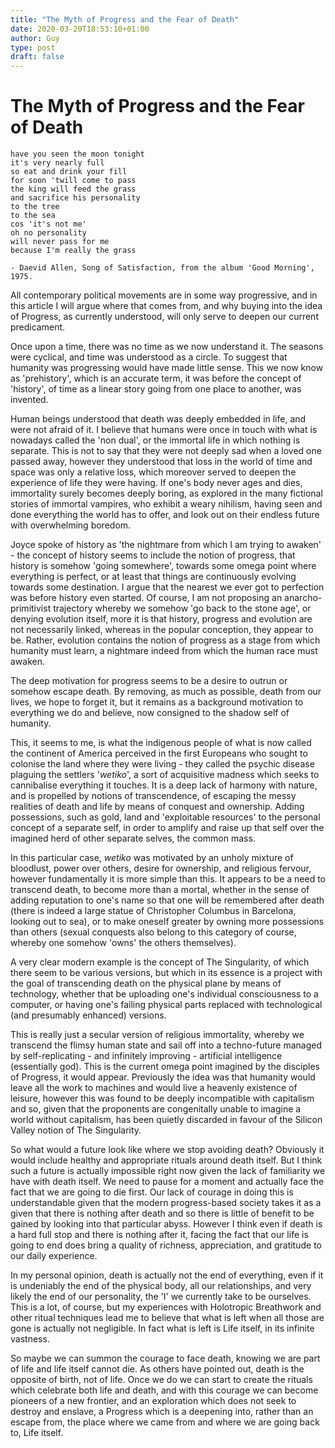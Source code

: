 ```yaml
---
title: "The Myth of Progress and the Fear of Death"
date: 2020-03-20T18:53:10+01:00
author: Guy
type: post
draft: false
---
```

#  The Myth of Progress and the Fear of Death

```
have you seen the moon tonight
it's very nearly full
so eat and drink your fill
for soon 'twill come to pass
the king will feed the grass
and sacrifice his personality
to the tree
to the sea
cos 'it's not me'
oh no personality
will never pass for me
because I'm really the grass

- Daevid Allen, Song of Satisfaction, from the album 'Good Morning', 1975.

```

All contemporary political movements are in some way progressive, and in this article I will argue where that comes from, and why buying into the idea of Progress, as currently understood, will only serve to deepen our current predicament.

Once upon a time, there was no time as we now understand it. The seasons were cyclical, and time was understood as a circle. To suggest that humanity was progressing would have made little sense. This we now know as 'prehistory', which is an accurate term, it was before the concept of 'history', of time as a linear story going from one place to another, was invented.

Human beings understood that death was deeply embedded in life, and were not afraid of it. I believe that humans were once in touch with what is nowadays called the 'non dual', or the immortal life in which nothing is separate. This is not to say that they were not deeply sad when a loved one passed away, however they understood that loss in the world of time and space was only a relative loss, which moreover served to deepen the experience of life they were having. If one's body never ages and dies, immortality surely becomes deeply boring, as explored in the many fictional stories of immortal vampires, who exhibit a weary nihilism, having seen and done everything the world has to offer, and look out on their endless future with overwhelming boredom.

Joyce spoke of history as 'the nightmare from which I am trying to awaken' - the concept of history seems to include the notion of progress, that history is somehow 'going somewhere', towards some omega point where everything is perfect, or at least that things are continuously evolving towards some destination. I argue that the nearest we ever got to perfection was before history even started. Of course, I am not proposing an anarcho-primitivist trajectory whereby we somehow 'go back to the stone age', or denying evolution itself, more it is that history, progress and evolution are not necessarily linked, whereas in the popular conception, they appear to be. Rather, evolution contains the notion of progress as a stage from which humanity must learn, a nightmare indeed from which the human race must awaken.

The deep motivation for progress seems to be a desire to outrun or somehow escape death. By removing, as much as possible, death from our lives, we hope to forget it, but it remains as a background motivation to everything we do and believe, now consigned to the shadow self of humanity.

This, it seems to me, is what the indigenous people of what is now called the continent of America perceived in the first Europeans who sought to colonise the land where they were living - they called the psychic disease plaguing the settlers '*wetiko*', a sort of acquisitive madness which seeks to cannibalise everything it touches. It is a deep lack of harmony with nature, and is propelled by notions of transcendence, of escaping the messy realities of death and life by means of conquest and ownership. Adding possessions, such as gold, land and 'exploitable resources' to the personal concept of a separate self, in order to amplify and raise up that self over the imagined herd of other separate selves, the common mass.

In this particular case, *wetiko* was motivated by an unholy mixture of bloodlust, power over others, desire for ownership, and religious fervour, however fundamentally it is more simple than this. It appears to be a need to transcend death, to become more than a mortal, whether in the sense of adding reputation to one's name so that one will be remembered after death (there is indeed a large statue of Christopher Columbus in Barcelona, looking out to sea), or to make oneself greater by owning more possessions than others (sexual conquests also belong to this category of course, whereby one somehow 'owns' the others themselves).

A very clear modern example is the concept of The Singularity, of which there seem to be various versions, but which in its essence is a project with the goal of transcending death on the physical plane by means of technology, whether that be uploading one's individual consciousness to a computer, or having one's failing physical parts replaced with technological (and presumably enhanced) versions.

This is really just a secular version of religious immortality, whereby we transcend the flimsy human state and sail off into a techno-future managed by self-replicating - and infinitely improving - artificial intelligence (essentially god). This is the current omega point imagined by the disciples of Progress, it would appear. Previously the idea was that humanity would leave all the work to machines and would live a heavenly existence of leisure, however this was found to be deeply incompatible with capitalism and so, given that the proponents are congenitally unable to imagine a world without capitalism, has been quietly discarded in favour of the Silicon Valley notion of The Singularity.

So what would a future look like where we stop avoiding death? Obviously it would include healthy and appropriate rituals around death itself. But I think such a future is actually impossible right now given the lack of familiarity we have with death itself. We need to pause for a moment and actually face the fact that we are going to die first. Our lack of courage in doing this is understandable given that the modern progress-based society takes it as a given that there is nothing after death and so there is little of benefit to be gained by looking into that particular abyss. However I think even if death is a hard full stop and there is nothing after it, facing the fact that our life is going to end does bring a quality of richness, appreciation, and gratitude to our daily experience.

In my personal opinion, death is actually not the end of everything, even if it is undeniably the end of the physical body, all our relationships, and very likely the end of our personality, the 'I' we currently take to be ourselves. This is a lot, of course, but my experiences with Holotropic Breathwork and other ritual techniques lead me to believe that what is left when all those are gone is actually not negligible. In fact what is left is Life itself, in its infinite vastness.

So maybe we can summon the courage to face death, knowing we are part of life and life itself cannot die. As others have pointed out, death is the opposite of birth, not of life. Once we do we can start to create the rituals which celebrate both life and death, and with this courage we can become pioneers of a new frontier, and an exploration which does not seek to destroy and enslave, a Progress which is a deepening into, rather than an escape from, the place where we came from and where we are going back to, Life itself.
